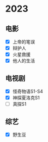 # 2023

## 电影

- [x] 上帝的笔误 <!-- 1.2 -->
- [x] 辩护人 <!-- 1.22 -->
- [x] 火星救援 <!-- 1.25 -->
- [x] 他人的生活 <!-- 1.27 -->

## 电视剧

- [x] 怪奇物语S1-S4 <!-- 1.7 -->
- [x] 神探夏洛克S1 <!-- 1.26 -->
- [ ] 真探S1

## 综艺

- [x] 野生豆